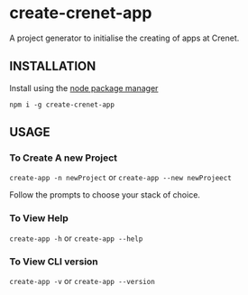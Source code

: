 # create-crenet-app

A project generator to initialise the creating of apps at Crenet.

## INSTALLATION

Install using the [node package manager]()

`npm i -g create-crenet-app`

## USAGE

### To Create A new Project
`create-app -n newProject` or `create-app --new newProjeect`

Follow the prompts to choose your stack of choice.

### To View Help
`create-app -h` or `create-app --help`

### To View CLI version
`create-app -v` or `create-app --version`

